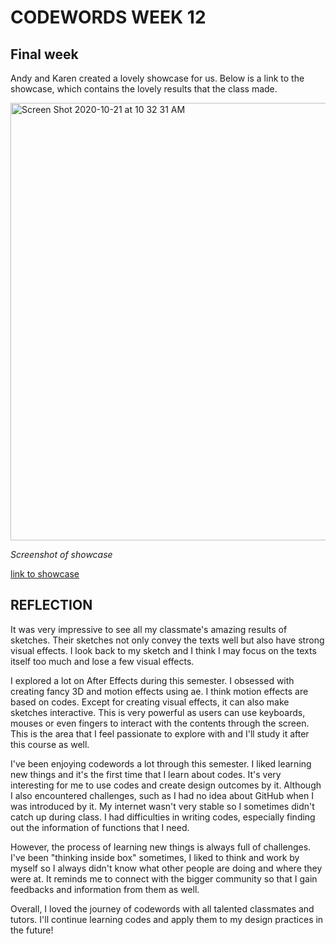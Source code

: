 # CODEWORDS WEEK 12

## Final week

Andy and Karen created a lovely showcase for us. Below is a link to the showcase, which contains the lovely results that the class made.

<img width="700" alt="Screen Shot 2020-10-21 at 10 32 31 AM" src="https://user-images.githubusercontent.com/68975607/96666025-de3dbc80-1388-11eb-8f10-e0daba8ff23c.png">

*Screenshot of showcase*

[link to showcase](https://simandy.github.io/codewords/)

## REFLECTION
It was very impressive to see all my classmate's amazing results of sketches. Their sketches not only convey the texts well but also have strong visual effects. I look back to my sketch and I think I may focus on the texts itself too much and lose a few visual effects.

I explored a lot on After Effects during this semester. I obsessed with creating fancy 3D and motion effects using ae. I think motion effects are based on codes. Except for creating visual effects, it can also make sketches interactive. This is very powerful as users can use keyboards, mouses or even fingers to interact with the contents through the screen. This is the area that I feel passionate to explore with and I'll study it after this course as well. 

I've been enjoying codewords a lot through this semester. I liked learning new things and it's the first time that I learn about codes. It's very interesting for me to use codes and create design outcomes by it. Although I also encountered challenges, such as I had no idea about GitHub when I was introduced by it. My internet wasn't very stable so I sometimes didn't catch up during class. I had difficulties in writing codes, especially finding out the information of functions that I need.

However, the process of learning new things is always full of challenges. I've been "thinking inside box" sometimes, I liked to think and work by myself so I always didn't know what other people are doing and where they were at. It reminds me to connect with the bigger community so that I gain feedbacks and information from them as well.

Overall, I loved the journey of codewords with all talented classmates and tutors. I'll continue learning codes and apply them to my design practices in the future!
